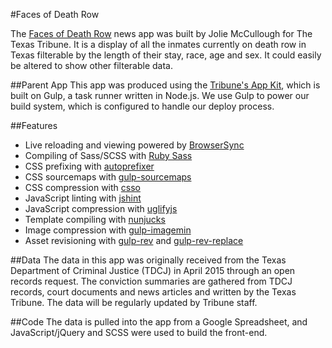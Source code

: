 #Faces of Death Row

The [Faces of Death Row](http://apps.texastribune.org/death-row) news app was built by Jolie McCullough for The Texas Tribune. It is a display of all the inmates currently on death row in Texas filterable by the length of their stay, race, age and sex. It could easily be altered to show other filterable data.

##Parent App
This app was produced using the [Tribune's App Kit](https://github.com/texastribune/newsapps-app-kit), which is built on Gulp, a task runner written in Node.js. We use Gulp to power our build system, which is configured to handle our deploy process.

##Features
- Live reloading and viewing powered by [BrowserSync](http://www.browsersync.io/)
- Compiling of Sass/SCSS with [Ruby Sass](http://sass-lang.com/)
- CSS prefixing with [autoprefixer](https://github.com/postcss/autoprefixer)
- CSS sourcemaps with [gulp-sourcemaps](https://www.npmjs.com/package/gulp-sourcemaps)
- CSS compression with [csso](https://github.com/css/csso)
- JavaScript linting with [jshint](http://jshint.com/)
- JavaScript compression with [uglifyjs](https://github.com/mishoo/UglifyJS2)
- Template compiling with [nunjucks](http://mozilla.github.io/nunjucks/)
- Image compression with [gulp-imagemin](https://github.com/sindresorhus/gulp-imagemin)
- Asset revisioning with [gulp-rev](https://github.com/sindresorhus/gulp-rev) and [gulp-rev-replace](https://github.com/jamesknelson/gulp-rev-replace)

##Data
The data in this app was originally received from the Texas Department of Criminal Justice (TDCJ) in April 2015 through an open records request. The conviction summaries are gathered from TDCJ records, court documents and news articles and written by the Texas Tribune. The data will be regularly updated by Tribune staff.

##Code
The data is pulled into the app from a Google Spreadsheet, and JavaScript/jQuery and SCSS were used to build the front-end.
